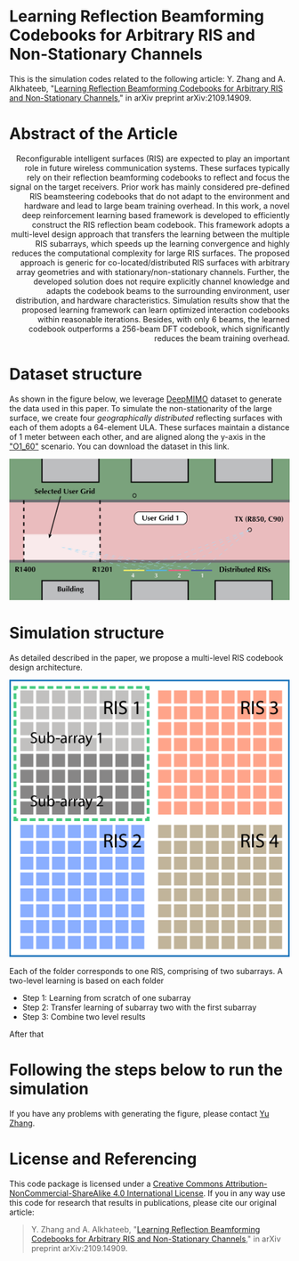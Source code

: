 # Learning Reflection Beamforming Codebooks for Arbitrary RIS and Non-Stationary Channels
This is the simulation codes related to the following article: Y. Zhang and A. Alkhateeb, "[Learning Reflection Beamforming Codebooks for Arbitrary RIS and Non-Stationary Channels](https://arxiv.org/abs/2109.14909)," in arXiv preprint arXiv:2109.14909.

# Abstract of the Article

<div style="text-align: right"> Reconfigurable intelligent surfaces (RIS) are expected to play an important role in future wireless communication systems. These surfaces typically rely on their reflection beamforming codebooks to reflect and focus the signal on the target receivers. Prior work has mainly considered pre-defined RIS beamsteering codebooks that do not adapt to the environment and hardware and lead to large beam training overhead. In this work, a novel deep reinforcement learning based framework is developed to efficiently construct the RIS reflection beam codebook. This framework adopts a multi-level design approach that transfers the learning between the multiple RIS subarrays, which speeds up the learning convergence and highly reduces the computational complexity for large RIS surfaces. The proposed approach is generic for co-located/distributed RIS surfaces with arbitrary array geometries and with stationary/non-stationary channels. Further, the developed solution does not require explicitly channel knowledge and adapts the codebook beams to the surrounding environment, user distribution, and hardware characteristics. Simulation results show that the proposed learning framework can learn optimized interaction codebooks within reasonable iterations. Besides, with only 6 beams, the learned codebook outperforms a 256-beam DFT codebook, which significantly reduces the beam training overhead. </div>

<!---
# How to generate this codebook beam patterns figure?
1. Download all the files of this repository.
2. Run `main.py` in `critic_net_training` directory.
3. After it is finished, there will be a file named `critic_params_trsize_2000_epoch_500_3bit.mat` that will be used in the next step.
4. Run `main.py` in `analog_beam_learning` directory.
5. After it is finished, run `read_beams.py` in the same directory.
6. Copy the generated file, i.e., `ULA_PS_only.mat` to the `td_searching` directory.
7. Run `NFWB_BF_TTD_PS_hybrid_low_complexity_search_algorithm.m` in Matlab, which will generate the figure shown below.

![Figure](https://github.com/YuZhang-GitHub/NFWB_BF/blob/main/N_16.png)
-->

# Dataset structure

As shown in the figure below, we leverage [DeepMIMO](https://deepmimo.net/) dataset to generate the data used in this paper. To simulate the non-stationarity of the large surface, we create four _geographically distributed_ reflecting surfaces with each of them adopts a 64-element ULA. These surfaces maintain a distance of 1 meter between each other, and are aligned along the y-axis in the ["O1_60"](https://deepmimo.net/scenarios/o1-scenario/) scenario. You can download the dataset in this link.

![Figure](https://github.com/YuZhang-GitHub/RIS_Codebook/blob/master/deep_mimo_O1_60_distributed_LIS.png)

# Simulation structure

As detailed described in the paper, we propose a multi-level RIS codebook design architecture.

<!---
![Figure](https://github.com/YuZhang-GitHub/RIS_Codebook/blob/master/RISs.png)
-->
<p align="center">
  <img src="https://github.com/YuZhang-GitHub/RIS_Codebook/blob/master/RISs.png" alt="drawing" width="600"/>
</p>

Each of the folder corresponds to one RIS, comprising of two subarrays. A two-level learning is based on each folder
- Step 1: Learning from scratch of one subarray
- Step 2: Transfer learning of subarray two with the first subarray
- Step 3: Combine two level results

After that

# Following the steps below to run the simulation


If you have any problems with generating the figure, please contact [Yu Zhang](https://www.linkedin.com/in/yu-zhang-391275181/).

# License and Referencing
This code package is licensed under a [Creative Commons Attribution-NonCommercial-ShareAlike 4.0 International License](https://creativecommons.org/licenses/by-nc-sa/4.0/). If you in any way use this code for research that results in publications, please cite our original article:
> Y. Zhang and A. Alkhateeb, "[Learning Reflection Beamforming Codebooks for Arbitrary RIS and Non-Stationary Channels](https://arxiv.org/abs/2109.14909)," in arXiv preprint arXiv:2109.14909.
 

